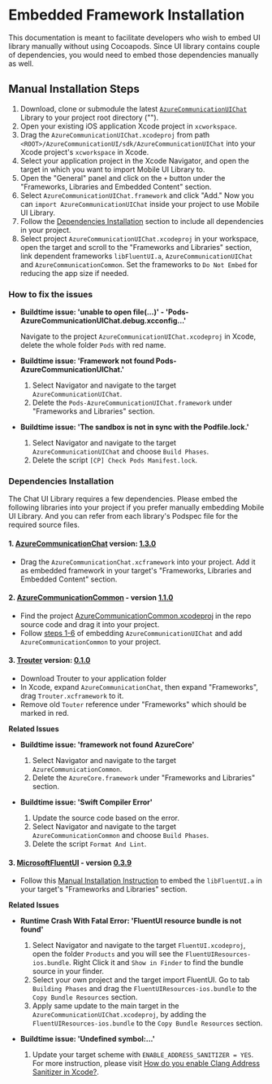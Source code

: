 # Embedded Framework Installation

This documentation is meant to facilitate developers who wish to embed UI library manually without using Cocoapods. Since UI library contains couple of dependencies, you would need to embed those dependencies manually as well.

## Manual Installation Steps

1. Download, clone or submodule the latest [`AzureCommunicationUIChat`](https://github.com/Azure/azure-communication-ui-library-ios) Library to your project root directory ("<ROOT>").
2. Open your existing iOS application Xcode project in `xcworkspace`.
3. Drag the `AzureCommunicationUIChat.xcodeproj` from path `<ROOT>/AzureCommunicationUI/sdk/AzureCommunicationUIChat` into your Xcode project's `xcworkspace` in Xcode.
4. Select your application project in the Xcode Navigator, and open the target in which you want to import Mobile UI Library to.
5. Open the "General" panel and click on the `+` button under the "Frameworks, Libraries and Embedded Content" section.
6. Select `AzureCommunicationUIChat.framework` and click "Add." Now you can `import AzureCommunicationUIChat` inside your project to use Mobile UI Library.
7. Follow the [Dependencies Installation](#dependencies-installation) section to include all dependencies in your project.
8. Select project `AzureCommunicationUIChat.xcodeproj` in your workspace, open the target and scroll to the "Frameworks and Libraries" section, link dependent frameworks `libFluentUI.a`, `AzureCommunicationUIChat` and `AzureCommunicationCommon`. Set the frameworks to `Do Not Embed` for reducing the app size if needed.

### How to fix the issues

- **Buildtime issue: 'unable to open file(...)' - 'Pods-AzureCommunicationUIChat.debug.xcconfig...'**

    Navigate to the project `AzureCommunicationUIChat.xcodeproj` in Xcode, delete the whole folder `Pods` with red name.

- **Buildtime issue: 'Framework not found Pods-AzureCommunicationUIChat.'**

    1. Select Navigator and navigate to the target `AzureCommunicationUIChat`.
    2. Delete the `Pods-AzureCommunicationUIChat.framework` under "Frameworks and Libraries" section.

- **Buildtime issue: 'The sandbox is not in sync with the Podfile.lock.'**

    1. Select Navigator and navigate to the target `AzureCommunicationUIChat` and choose `Build Phases`.
    2. Delete the script `[CP] Check Pods Manifest.lock`.

### Dependencies Installation

The Chat UI Library requires a few dependencies. Please embed the following libraries into your project if you prefer manually embedding Mobile UI Library. And you can refer from each library's Podspec file for the required source files.

#### 1. [AzureCommunicationChat](https://github.com/Azure/azure-sdk-for-ios/tree/main/sdk/communication/AzureCommunicationChat) version: [1.3.0](https://github.com/Azure/azure-sdk-for-ios/releases/tag/AzureCommunicationChat_1.3.0)

- Drag the `AzureCommunicationChat.xcframework` into your project. Add it as embedded framework in your target's "Frameworks, Libraries and Embedded Content"  section.

#### 2. [AzureCommunicationCommon](https://github.com/Azure/azure-sdk-for-ios/tree/main/sdk/communication/AzureCommunicationCommon) - version [1.1.0](https://github.com/Azure/azure-sdk-for-ios/releases/tag/AzureCommunicationCommon_1.1.0)

- Find the project [AzureCommunicationCommon.xcodeproj](https://github.com/Azure/azure-sdk-for-ios/tree/main/sdk/communication/AzureCommunicationCommon) in the repo source code and drag it into your project.
- Follow [steps 1-6](#manual-installation-steps) of embedding `AzureCommunicationUIChat` and add `AzureCommunicationCommon` to your project.

#### 3. [Trouter](https://github.com/microsoft/trouter-client-ios) version: [0.1.0](https://github.com/microsoft/trouter-client-ios/releases/tag/v0.1.0)

- Download Trouter to your application folder
- In Xcode, expand `AzureCommunicationChat`, then expand "Frameworks", drag `Trouter.xcframework` to it.
- Remove old `Touter` reference under "Frameworks" which should be marked in red.


**Related Issues**

- **Buildtime issue: 'framework not found AzureCore'**

    1. Select Navigator and navigate to the target `AzureCommunicationCommon`.
    2. Delete the `AzureCore.framework` under "Frameworks and Libraries" section.

- **Buildtime issue: 'Swift Compiler Error'**

    1. Update the source code based on the error.
    2. Select Navigator and navigate to the target `AzureCommunicationCommon` and choose `Build Phases`.
    3. Delete the script `Format And Lint`.

#### 3. [MicrosoftFluentUI](https://github.com/microsoft/fluentui-apple) - version [0.3.9](https://github.com/microsoft/fluentui-apple/releases/tag/0.3.9_main_0.3)

- Follow this [Manual Installation Instruction](https://github.com/microsoft/fluentui-apple#manual-installation) to embed the `libFluentUI.a` in your target's "Frameworks and Libraries" section.

**Related Issues**

- **Runtime Crash With Fatal Error: 'FluentUI resource bundle is not found'**

    1. Select Navigator and navigate to the target `FluentUI.xcodeproj`, open the folder `Products` and you will see the `FluentUIResources-ios.bundle`. Right Click it and `Show in Finder` to find the bundle source in your finder.
    2. Select your own project and the target import FluentUI. Go to tab `Building Phases` and drag the `FluentUIResources-ios.bundle` to the `Copy Bundle Resources` section.
    3. Apply same update to the main target in the `AzureCommunicationUIChat.xcodeproj`, by adding the `FluentUIResources-ios.bundle` to the `Copy Bundle Resources` section.

- **Buildtime issue: 'Undefined symbol:...'**

    1. Update your target scheme with `ENABLE_ADDRESS_SANITIZER = YES`. For more instruction, please visit [How do you enable Clang Address Sanitizer in Xcode?](https://stackoverflow.com/questions/32150924/how-do-you-enable-clang-address-sanitizer-in-xcode).